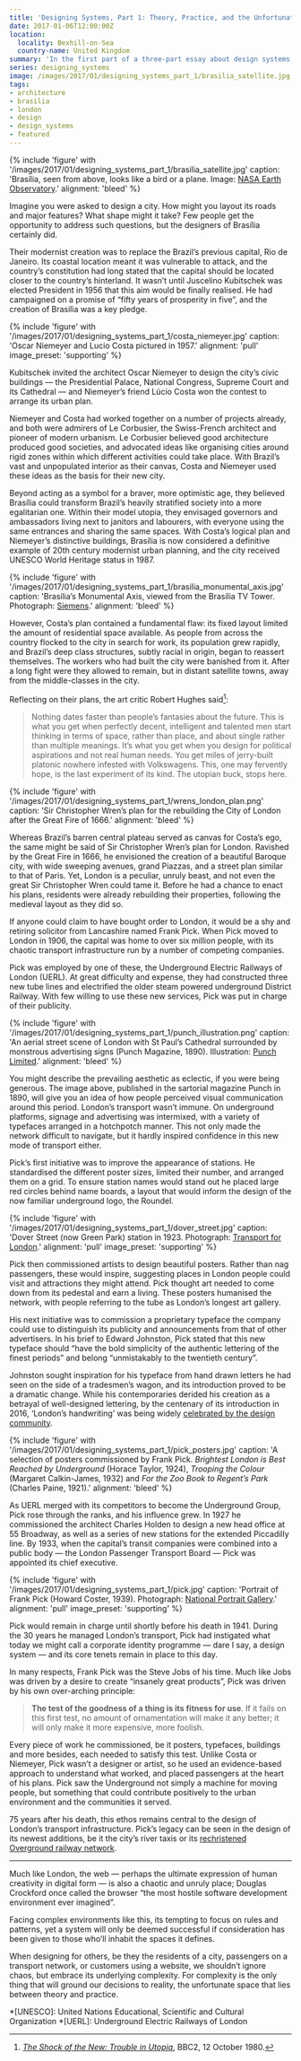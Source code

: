 ```yaml
---
title: 'Designing Systems, Part 1: Theory, Practice, and the Unfortunate In-between'
date: 2017-01-06T12:00:00Z
location:
  locality: Bexhill-on-Sea
  country-name: United Kingdom
summary: 'In the first part of a three-part essay about design systems, I review two approaches for the creation of something equally as complex: a city.'
series: designing_systems
image: /images/2017/01/designing_systems_part_1/brasilia_satellite.jpg
tags:
- architecture
- brasilia
- london
- design
- design_systems
- featured
---
```

{% include 'figure' with '/images/2017/01/designing_systems_part_1/brasilia_satellite.jpg'
  caption: 'Brasília, seen from above, looks like a bird or a plane. Image: [NASA Earth Observatory](http://earthobservatory.nasa.gov/IOTD/view.php?id=43743).'
  alignment: 'bleed'
%}

Imagine you were asked to design a city. How might you layout its roads and major features? What shape might it take? Few people get the opportunity to address such questions, but the designers of Brasília certainly did.

Their modernist creation was to replace the Brazil’s previous capital, Rio de Janeiro. Its coastal location meant it was vulnerable to attack, and the country’s constitution had long stated that the capital should be located closer to the country’s hinterland. It wasn’t until Juscelino Kubitschek was elected President in 1956 that this aim would be finally realised. He had campaigned on a promise of “fifty years of prosperity in five”, and the creation of Brasilìa was a key pledge.

{% include 'figure' with '/images/2017/01/designing_systems_part_1/costa_niemeyer.jpg'
  caption: 'Oscar Niemeyer and Lucio Costa pictured in 1957.'
  alignment: 'pull'
  image_preset: 'supporting'
%}

Kubitschek invited the architect Oscar Niemeyer to design the city’s civic buildings — the Presidential Palace, National Congress, Supreme Court and its Cathedral — and Niemeyer’s friend Lúcio Costa won the contest to arrange its urban plan.

Niemeyer and Costa had worked together on a number of projects already, and both were admirers of Le Corbusier, the Swiss-French architect and pioneer of modern urbanism. Le Corbusier believed good architecture produced good societies, and advocated ideas like organising cities around rigid zones within which different activities could take place. With Brazil’s vast and unpopulated interior as their canvas, Costa and Niemeyer used these ideas as the basis for their new city.

Beyond acting as a symbol for a braver, more optimistic age, they believed Brasília could transform Brazil’s heavily stratified society into a more egalitarian one. Within their model utopia, they envisaged governors and ambassadors living next to janitors and labourers, with everyone using the same entrances and sharing the same spaces. With Costa’s logical plan and Niemeyer’s distinctive buildings, Brasília is now considered a definitive example of 20th century modernist urban planning, and the city received UNESCO World Heritage status in 1987.

{% include 'figure' with '/images/2017/01/designing_systems_part_1/brasilia_monumental_axis.jpg'
  caption: 'Brasília’s Monumental Axis, viewed from the Brasília TV Tower. Photograph: [Siemens](https://www.siemens.com/press/photo/SOAXX201027-03e).'
  alignment: 'bleed'
%}

However, Costa’s plan contained a fundamental flaw: its fixed layout limited the amount of residential space available. As people from across the country flocked to the city in search for work, its population grew rapidly, and Brazil’s deep class structures, subtly racial in origin, began to reassert themselves. The workers who had built the city were banished from it. After a long fight were they allowed to remain, but in distant satellite towns, away from the middle-classes in the city.

Reflecting on their plans, the art critic Robert Hughes said[^1]:

> Nothing dates faster than people’s fantasies about the future. This is what you get when perfectly decent, intelligent and talented men start thinking in terms of space, rather than place, and about single rather than multiple meanings. It’s what you get when you design for political aspirations and not real human needs. You get miles of jerry-built platonic nowhere infested with Volkswagens. This, one may fervently hope, is the last experiment of its kind. The utopian buck, stops here.

{% include 'figure' with '/images/2017/01/designing_systems_part_1/wrens_london_plan.png'
  caption: 'Sir Christopher Wren’s plan for the rebuilding the City of London after the Great Fire of 1666.'
  alignment: 'bleed'
%}

Whereas Brazil’s barren central plateau served as canvas for Costa’s ego, the same might be said of Sir Christopher Wren’s plan for London. Ravished by the Great Fire in 1666, he envisioned the creation of a beautiful Baroque city, with wide sweeping avenues, grand Piazzas, and a street plan similar to that of Paris. Yet, London is a peculiar, unruly beast, and not even the great Sir Christopher Wren could tame it. Before he had a chance to enact his plans, residents were already rebuilding their properties, following the medieval layout as they did so.

If anyone could claim to have bought order to London, it would be a shy and retiring solicitor from Lancashire named Frank Pick. When Pick moved to London in 1906, the capital was home to over six million people, with its chaotic transport infrastructure run by a number of competing companies.

Pick was employed by one of these, the Underground Electric Railways of London (UERL). At great difficulty and expense, they had constructed three new tube lines and electrified the older steam powered underground District Railway. With few willing to use these new services, Pick was put in charge of their publicity.

{% include 'figure' with '/images/2017/01/designing_systems_part_1/punch_illustration.png'
  caption: 'An aerial street scene of London with St Paul’s Cathedral surrounded by monstrous advertising signs (Punch Magazine, 1890). Illustration: [Punch Limited](http://punch.photoshelter.com/image/I0000epvqNpMltvQ).'
  alignment: 'bleed'
%}

You might describe the prevailing aesthetic as eclectic, if you were being generous. The image above, published in the sartorial magazine Punch in 1890, will give you an idea of how people perceived visual communication around this period. London’s transport wasn’t immune. On underground platforms, signage and advertising was intermixed, with a variety of typefaces arranged in a hotchpotch manner. This not only made the network difficult to navigate, but it hardly inspired confidence in this new mode of transport either.

Pick’s first initiative was to improve the appearance of stations. He standardised the different poster sizes, limited their number, and arranged them on a grid. To ensure station names would stand out he placed large red circles behind name boards, a layout that would inform the design of the now familiar underground logo, the Roundel.

{% include 'figure' with '/images/2017/01/designing_systems_part_1/dover_street.jpg'
  caption: 'Dover Street (now Green Park) station in 1923. Photograph: [Transport for London](https://www.flickr.com/photos/tflpress/22122745593).'
  alignment: 'pull'
  image_preset: 'supporting'
%}

Pick then commissioned artists to design beautiful posters. Rather than nag passengers, these would inspire, suggesting places in London people could visit and attractions they might attend. Pick thought art needed to come down from its pedestal and earn a living. These posters humanised the network, with people referring to the tube as London’s longest art gallery.

His next initiative was to commission a proprietary typeface the company could use to distinguish its publicity and announcements from that of other advertisers. In his brief to Edward Johnston, Pick stated that this new typeface should “have the bold simplicity of the authentic lettering of the finest periods” and belong “unmistakably to the twentieth century”.

Johnston sought inspiration for his typeface from hand drawn letters he had seen on the side of a tradesmen’s wagon, and its introduction proved to be a dramatic change. While his contemporaries derided his creation as a betrayal of well-designed lettering, by the centenary of its introduction in 2016, ‘London’s handwriting’ was being widely [celebrated by the design community][1].

{% include 'figure' with '/images/2017/01/designing_systems_part_1/pick_posters.jpg'
  caption: 'A selection of posters commissioned by Frank Pick. <cite>Brightest London is Best Reached by Underground</cite> (Horace Taylor, 1924), <cite>Trooping the Colour</cite> (Margaret Calkin-James, 1932) and <cite>For the Zoo Book to Regent’s Park</cite> (Charles Paine, 1921).'
  alignment: 'bleed'
%}

As UERL merged with its competitors to become the Underground Group, Pick rose through the ranks, and his influence grew. In 1927 he commissioned the architect Charles Holden to design a new head office at 55 Broadway, as well as a series of new stations for the extended Piccadilly line. By 1933, when the capital’s transit companies were combined into a public body — the London Passenger Transport Board — Pick was appointed its chief executive.

{% include 'figure' with '/images/2017/01/designing_systems_part_1/pick.jpg'
  caption: 'Portrait of Frank Pick (Howard Coster, 1939). Photograph: [National Portrait Gallery](http://www.npg.org.uk/collections/search/portrait/mw165033/Frank-Pick?LinkID=mp52004&search=sas&sText=frank+pick&role=sit&rNo=0).'
  alignment: 'pull'
  image_preset: 'supporting'
%}

Pick would remain in charge until shortly before his death in 1941. During the 30 years he managed London’s transport, Pick had instigated what today we might call a corporate identity programme — dare I say, a design system — and its core tenets remain in place to this day.

In many respects, Frank Pick was the Steve Jobs of his time. Much like Jobs was driven by a desire to create “insanely great products”, Pick was driven by his own over-arching principle:

> **The test of the goodness of a thing is its fitness for use**. If it fails on this first test, no amount of ornamentation will make it any better; it will only make it more expensive, more foolish.

Every piece of work he commissioned, be it posters, typefaces, buildings and more besides, each needed to satisfy this test. Unlike Costa or Niemeyer, Pick wasn’t a designer or artist, so he used an evidence-based approach to understand what worked, and placed passengers at the heart of his plans. Pick saw the Underground not simply a machine for moving people, but something that could contribute positively to the urban environment and the communities it served.

75 years after his death, this ethos remains central to the design of London’s transport infrastructure. Pick’s legacy can be seen in the design of its newest additions, be it the city’s river taxis or its [rechristened Overground railway network][2].

***

Much like London, the web — perhaps the ultimate expression of human creativity in digital form — is also a chaotic and unruly place; Douglas Crockford once called the browser “the most hostile software development environment ever imagined”.

Facing complex environments like this, its tempting to focus on rules and patterns, yet a system will only be deemed successful if consideration has been given to those who’ll inhabit the spaces it defines.

When designing for others, be they the residents of a city, passengers on a transport network, or customers using a website, we shouldn’t ignore chaos, but embrace its underlying complexity. For complexity is the only thing that will ground our decisions to reality, the unfortunate space that lies between theory and practice.

[1]: https://www.creativereview.co.uk/tfl-celebrates-centenary-of-the-johnston-typeface-with-new-poster-campaign/
[2]: http://www.londonreconnections.com/2011/the-future-of-the-overground-part-3-oranges-are-not-the-only-fruit/

[^1]: <cite>[The Shock of the New: Trouble in Utopia](https://www.youtube.com/video/C04JZsoqs1A)</cite>, BBC2, 12 October 1980.

*[UNESCO]: United Nations Educational, Scientific and Cultural Organization
*[UERL]: Underground Electric Railways of London
